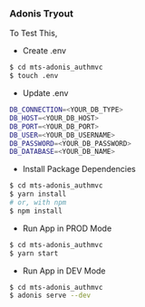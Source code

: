 ### Adonis Tryout

To Test This, 

- Create .env
```sh
$ cd mts-adonis_authmvc
$ touch .env
```

- Update .env
```sh
DB_CONNECTION=<YOUR_DB_TYPE>
DB_HOST=<YOUR_DB_HOST>
DB_PORT=<YOUR_DB_PORT>
DB_USER=<YOUR_DB_USERNAME>
DB_PASSWORD=<YOUR_DB_PASSWORD>
DB_DATABASE=<YOUR_DB_NAME>
```

- Install Package Dependencies
```sh
$ cd mts-adonis_authmvc
$ yarn install
# or, with npm
$ npm install
```

- Run App in PROD Mode
```sh
$ cd mts-adonis_authmvc
$ yarn start
```

- Run App in DEV Mode
```sh
$ cd mts-adonis_authmvc
$ adonis serve --dev
```
